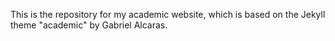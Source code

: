 This is the repository for my academic website, which is based on the Jekyll theme "academic" by Gabriel Alcaras.
